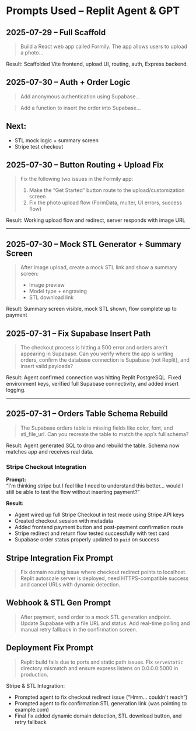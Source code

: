# Prompts Used – Replit Agent & GPT

## 2025-07-29 – Full Scaffold
> Build a React web app called Formily. The app allows users to upload a photo...

Result: Scaffolded Vite frontend, upload UI, routing, auth, Express backend.

## 2025-07-30 – Auth + Order Logic
> Add anonymous authentication using Supabase...

> Add a function to insert the order into Supabase...

## Next:
- STL mock logic + summary screen
- Stripe test checkout

## 2025-07-30 – Button Routing + Upload Fix
> Fix the following two issues in the Formily app:
> 1. Make the “Get Started” button route to the upload/customization screen
> 2. Fix the photo upload flow (FormData, multer, UI errors, success flow)

Result: Working upload flow and redirect, server responds with image URL

---

## 2025-07-30 – Mock STL Generator + Summary Screen
> After image upload, create a mock STL link and show a summary screen:
> - Image preview
> - Model type + engraving
> - STL download link

Result: Summary screen visible, mock STL shown, flow complete up to payment

## 2025-07-31 – Fix Supabase Insert Path

> The checkout process is hitting a 500 error and orders aren't appearing in Supabase. Can you verify where the app is writing orders, confirm the database connection is Supabase (not Replit), and insert valid payloads?

Result: Agent confirmed connection was hitting Replit PostgreSQL. Fixed environment keys, verified full Supabase connectivity, and added insert logging.

---

## 2025-07-31 – Orders Table Schema Rebuild

> The Supabase orders table is missing fields like color, font, and stl_file_url. Can you recreate the table to match the app’s full schema?

Result: Agent generated SQL to drop and rebuild the table. Schema now matches app and receives real data.

### Stripe Checkout Integration

**Prompt:**  
“I'm thinking stripe but I feel like I need to understand this better… would I still be able to test the flow without inserting payment?”

**Result:**  
- Agent wired up full Stripe Checkout in test mode using Stripe API keys
- Created checkout session with metadata
- Added frontend payment button and post-payment confirmation route
- Stripe redirect and return flow tested successfully with test card
- Supabase order status properly updated to `paid` on success

## Stripe Integration Fix Prompt
> Fix domain routing issue where checkout redirect points to localhost. Replit autoscale server is deployed, need HTTPS-compatible success and cancel URLs with dynamic detection.

## Webhook & STL Gen Prompt
> After payment, send order to a mock STL generation endpoint. Update Supabase with a file URL and status. Add real-time polling and manual retry fallback in the confirmation screen.

## Deployment Fix Prompt
> Replit build fails due to ports and static path issues. Fix `serveStatic` directory mismatch and ensure express listens on 0.0.0.0:5000 in production.

Stripe & STL Integration:
- Prompted agent to fix checkout redirect issue (“Hmm... couldn't reach”)
- Prompted agent to fix confirmation STL generation link (was pointing to example.com)
- Final fix added dynamic domain detection, STL download button, and retry fallback
